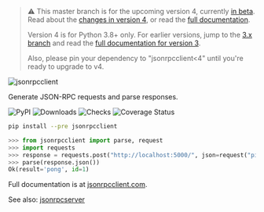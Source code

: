 > :warning: This master branch is for the upcoming version 4, currently [in
> beta](https://github.com/explodinglabs/jsonrpcclient/discussions/176). Read
> about the [changes in version
> 4](https://composed.blog/jsonrpcclient-4-changes), or read the [full
> documentation](https://www.jsonrpcclient.com/en/latest/).
>
> Version 4 is for
> Python 3.8+ only. For earlier versions, jump to the [3.x
> branch](https://github.com/explodinglabs/jsonrpcclient/tree/3.x) and read the
> [full documentation for version 3](https://www.jsonrpcserver.com/en/3.5.6/).
>
> Also, please pin your dependency to "jsonrpcclient<4" until you're ready to
> upgrade to v4.

<img
    alt="jsonrpcclient"
    style="margin: 0 auto;"
    src="https://github.com/explodinglabs/jsonrpcclient/blob/master/docs/logo.png?raw=true"
/>

Generate JSON-RPC requests and parse responses.

![PyPI](https://img.shields.io/pypi/v/jsonrpcclient.svg)
![Downloads](https://pepy.tech/badge/jsonrpcclient/week)
![Checks](https://github.com/explodinglabs/jsonrpcclient/actions/workflows/checks.yml/badge.svg)
![Coverage Status](https://coveralls.io/repos/github/explodinglabs/jsonrpcclient/badge.svg?branch=master)

```sh
pip install --pre jsonrpcclient
```

```python
>>> from jsonrpcclient import parse, request
>>> import requests
>>> response = requests.post("http://localhost:5000/", json=request("ping"))
>>> parse(response.json())
Ok(result='pong', id=1)
```

Full documentation is at [jsonrpcclient.com](https://www.jsonrpcclient.com/en/latest/).

See also: [jsonrpcserver](https://github.com/jsonrpcserver)
